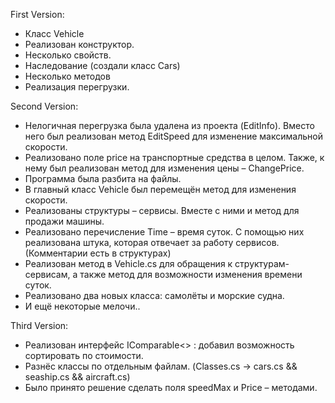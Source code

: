 First Version:
- Класс Vehicle
- Реализован конструктор.
- Несколько свойств.
- Наследование (создали класс Cars)
- Несколько методов
- Реализация перегрузки.

Second Version:
- Нелогичная перегрузка была удалена из проекта (EditInfo). Вместо него был реализован метод EditSpeed для изменение максимальной скорости.
- Реализовано поле price на транспортные средства в целом. Также, к нему был реализован метод для изменения цены – ChangePrice. 
- Программа была разбита на файлы.
- В главный класс Vehicle был перемещён метод для изменения скорости.
- Реализованы структуры – сервисы. Вместе с ними и метод для продажи машины.
- Реализовано перечисление Time – время суток. С помощью них реализована штука, которая отвечает за работу сервисов. (Комментарии есть в структурах)
- Реализован метод в Vehicle.cs для обращения к структурам-сервисам, а также метод для возможности изменения времени суток.
- Реализовано два новых класса: самолёты и морские судна.
- И ещё некоторые мелочи..

Third Version:
- Реализован интерфейс IComparable<> : добавил возможность сортировать по стоимости.
- Разнёс классы по отдельным файлам. (Classes.cs -> cars.cs && seaship.cs && aircraft.cs)
- Было принято решение сделать поля speedMax и Price – методами.


